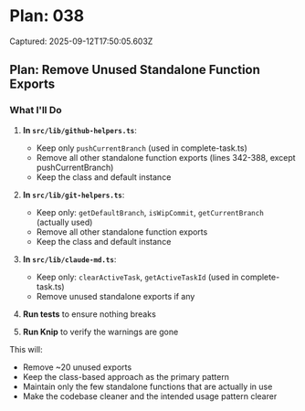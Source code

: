 # Plan: 038

Captured: 2025-09-12T17:50:05.603Z

## Plan: Remove Unused Standalone Function Exports

### What I'll Do

1. **In `src/lib/github-helpers.ts`**:
   - Keep only `pushCurrentBranch` (used in complete-task.ts)
   - Remove all other standalone function exports (lines 342-388, except pushCurrentBranch)
   - Keep the class and default instance

2. **In `src/lib/git-helpers.ts`**:
   - Keep only: `getDefaultBranch`, `isWipCommit`, `getCurrentBranch` (actually used)
   - Remove all other standalone function exports
   - Keep the class and default instance

3. **In `src/lib/claude-md.ts`**:
   - Keep only: `clearActiveTask`, `getActiveTaskId` (used in complete-task.ts)
   - Remove unused standalone exports if any

4. **Run tests** to ensure nothing breaks

5. **Run Knip** to verify the warnings are gone

This will:
- Remove ~20 unused exports
- Keep the class-based approach as the primary pattern
- Maintain only the few standalone functions that are actually in use
- Make the codebase cleaner and the intended usage pattern clearer